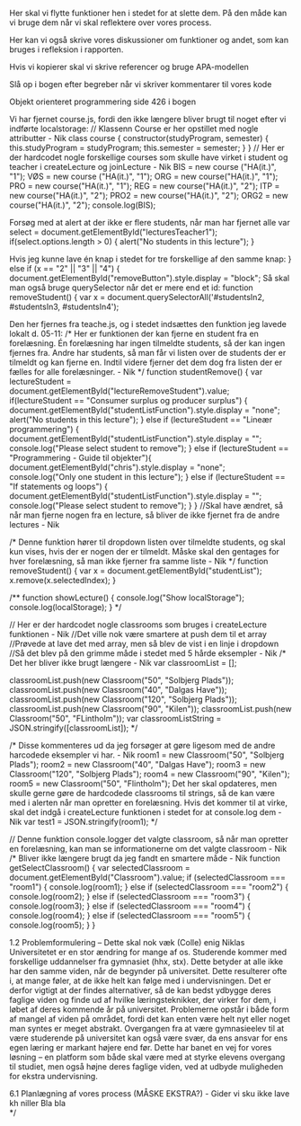 Her skal vi flytte funktioner hen i stedet for at slette dem.
På den måde kan vi bruge dem når vi skal reflektere over vores process.

Her kan vi også skrive vores diskussioner om funktioner og andet, som kan bruges i refleksion i rapporten.

Hvis vi kopierer skal vi skrive referencer og bruge APA-modellen

Slå op i bogen efter begreber når vi skriver kommentarer til vores kode

Objekt orienteret programmering side 426 i bogen


Vi har fjernet course.js, fordi den ikke længere bliver brugt til noget efter vi indførte localstorage:
// Klassenn Course er her opstillet med nogle attributter - Nik
class course {
    constructor(studyProgram, semester) {
        this.studyProgram = studyProgram;
        this.semester = semester;
    }
}
// Her er der hardcodet nogle forskellige courses som skulle have virket i student og teacher i createLecture og joinLecture - Nik
BIS = new course ("HA(it.)", "1");
VØS = new course ("HA(it.)", "1");
ORG = new course("HA(it.)", "1");
PRO = new course("HA(it.)", "1");
REG = new course("HA(it.)", "2");
ITP = new course("HA(it.)", "2");
PRO2 = new course("HA(it.)", "2");
ORG2 = new course("HA(it.)", "2");
console.log(BIS);

Forsøg med at alert at der ikke er flere students, når man har fjernet alle
   var select = document.getElementById("lecturesTeacher1");
    if(select.options.length > 0) {
        alert("No students in this lecture");
    }

Hvis jeg kunne lave én knap i stedet for tre forskellige af den samme knap:
} else if (x == "2" || "3" || "4") {
        document.getElementById("removeButton").style.display = "block"; 
Så skal man også bruge querySelector når det er mere end et id:
function removeStudent() {
    var x = document.querySelectorAll('#studentsIn2, #studentsIn3, #studentsIn4');
    
    
Den her fjernes fra teache.js, og i stedet indsættes den funktion jeg lavede lokalt d. 05-11:
/* Her er funktionen der kan fjerne en student fra en forelæsning. Én forelæsning har ingen tilmeldte students, så der kan ingen fjernes fra.
Andre har students, så man får vi listen over de students der er tilmeldt og kan fjerne en. Indtil videre fjerner det dem dog fra listen der er fælles for alle forelæsninger. - Nik */
function studentRemove() {
    var lectureStudent = document.getElementById("lectureRemoveStudent").value;
    if(lectureStudent == "Consumer surplus og producer surplus") {
        document.getElementById("studentListFunction").style.display = "none";
        alert("No students in this lecture");
    } else if (lectureStudent == "Lineær programmering") {
        document.getElementById("studentListFunction").style.display = "";
        console.log("Please select student to remove");
    } else if (lectureStudent == "Programmering - Guide til objekter"){
        document.getElementById("chris").style.display = "none";
        console.log("Only one student in this lecture");
    } else if (lectureStudent == "If statements og loops") {
        document.getElementById("studentListFunction").style.display = "";
        console.log("Please select student to remove");
    }
}
//Skal have ændret, så når man fjerne nogen fra en lecture, så bliver de ikke fjernet fra de andre lectures - Nik

/* Denne funktion hører til dropdown listen over tilmeldte students, og skal kun vises, hvis der er nogen der er tilmeldt.
Måske skal den gentages for hver forelæsning, så man ikke fjerner fra samme liste - Nik  */
function removeStudent() {
    var x = document.getElementById("studentList");
    x.remove(x.selectedIndex);
}

/** function showLecture() {
    console.log("Show localStorage");
    console.log(localStorage);
}
*/

// Her er der hardcodet nogle classrooms som bruges i createLecture funktionen - Nik
//Det ville nok være smartere at push dem til et array
//Prøvede at lave det med array, men så blev de vist i en linje i dropdown
//Så det blev på den grimme måde i stedet med 5 hårde eksempler - Nik
/* Det her bliver ikke brugt længere - Nik
var classroomList = [];

classroomList.push(new Classroom("50", "Solbjerg Plads"));
classroomList.push(new Classroom("40", "Dalgas Have"));
classroomList.push(new Classroom("120", "Solbjerg Plads"));
classroomList.push(new Classroom("90", "Kilen"));
classroomList.push(new Classroom("50", "FLintholm"));
var classroomListString = JSON.stringify([classroomList]);
 */
 
 /* Disse kommenteres ud da jeg forsøger at gøre ligesom med de andre harcodede eksempler vi har. - Nik
 room1 = new Classroom("50", "Solbjerg Plads");
 room2 = new Classroom("40", "Dalgas Have");
 room3 = new Classroom("120", "Solbjerg Plads");
 room4 = new Classroom("90", "Kilen");
 room5 = new Classroom("50", "Flintholm");
 Det her skal opdateres, men skulle gerne gøre de hardcodede classrooms til strings, så de kan være med i alerten når man opretter en forelæsning.
 Hvis det kommer til at virke, skal det indgå i createLecture funktionen i stedet for at console.log dem - Nik
 var test1 = JSON.stringify(room1); */
 
 // Denne funktion console.logger det valgte classroom, så når man opretter en forelæsning, kan man se informationerne om det valgte classroom - Nik
 /* Bliver ikke længere brugt da jeg fandt en smartere måde - Nik
 function getSelectClassroom() {
     var selectedClassroom = document.getElementById("Classroom").value;
     if (selectedClassroom === "room1") {
         console.log(room1);
     } else if (selectedClassroom === "room2") {
         console.log(room2);
     } else if (selectedClassroom === "room3") {
         console.log(room3);
     } else if (selectedClassroom === "room4") {
         console.log(room4);
     } else if (selectedClassroom === "room5") {
         console.log(room5);
     }
 }
 
 
1.2 Problemformulering – Dette skal nok væk (Colle) enig Niklas 
Universitetet er en stor ændring for mange af os. Studerende kommer med forskellige uddannelser fra gymnasiet (hhx, stx). Dette betyder at alle ikke har den samme viden, når de begynder på universitet. Dette resulterer ofte i, at mange føler, at de ikke helt kan følge med i undervisningen. Det er derfor vigtigt at der findes alternativer, så de kan bedst ydbygge deres faglige viden og finde ud af hvilke læringsteknikker, der virker for dem, i løbet af deres kommende år på universitet. Problemerne opstår i både form af mangel af viden på området, fordi det kan enten være helt nyt eller noget man syntes er meget abstrakt. Overgangen fra at være gymnasieelev til at være studerende på universitet kan også være svær, da ens ansvar for ens egen læring er markant højere end før. Dette har banet en vej for vores løsning – en platform som både skal være med at styrke elevens overgang til studiet, men også højne deres faglige viden, ved at udbyde muligheden for ekstra undervisning. 


6.1 Planlægning af vores process (MÅSKE EKSTRA?) - Gider vi sku ikke lave kh niller 
Bla bla  
  */
